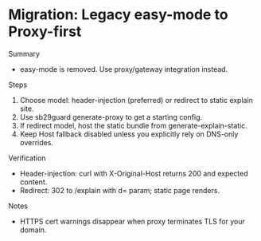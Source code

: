 # Migration: Legacy easy-mode to Proxy-first

Summary
- easy-mode is removed. Use proxy/gateway integration instead.

Steps
1) Choose model: header-injection (preferred) or redirect to static explain site.
2) Use sb29guard generate-proxy to get a starting config.
3) If redirect model, host the static bundle from generate-explain-static.
4) Keep Host fallback disabled unless you explicitly rely on DNS-only overrides.

Verification
- Header-injection: curl with X-Original-Host returns 200 and expected content.
- Redirect: 302 to /explain with d= param; static page renders.

Notes
- HTTPS cert warnings disappear when proxy terminates TLS for your domain.
